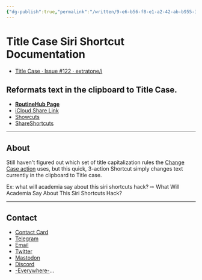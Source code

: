 ```yaml
---
{"dg-publish":true,"permalink":"/written/9-e6-b56-f8-e1-a2-42-ab-b955-33056603-c9-d2/","dgHomeLink":true,"dgPassFrontmatter":false}
---
```


# Title Case Siri Shortcut Documentation
- [Title Case · Issue #122 · extratone/i](https://github.com/extratone/i/issues/122)

## Reformats text in the clipboard to Title Case.

- [**RoutineHub Page**](https://routinehub.co/shortcut/10866)
- [iCloud Share Link](https://www.icloud.com/shortcuts/be7659dff0894949aa8f702bab929801)
- [Showcuts](https://showcuts.app/share/view/be7659dff0894949aa8f702bab929801)
- [ShareShortcuts](https://shareshortcuts.com/shortcuts/1605-title-case.html)

---

## About

Still haven't figured out which set of title capitalization rules the [Change Case action](https://www.matthewcassinelli.com/actions/change-case/) uses, but this quick, 3-action Shortcut simply changes text currently in the clipboard to Title case.

Ex:
what will academia say about this siri shortcuts hack? ⇨ What Will Academia Say About This Siri Shortcuts Hack? 

---

## Contact

- [Contact Card](https://davidblue.wtf/db.vcf)
- [Telegram](https://t.me/extratone)
- [Email](mailto:davidblue@extratone.com) 
- [Twitter](https://twitter.com/NeoYokel)
- [Mastodon](https://mastodon.social/@DavidBlue)
- [Discord](https://discord.gg/0b9KQUKP858b0iZF)
- [-Everywhere-](https://raindrop.io/davidblue/social-directory-21059174)...